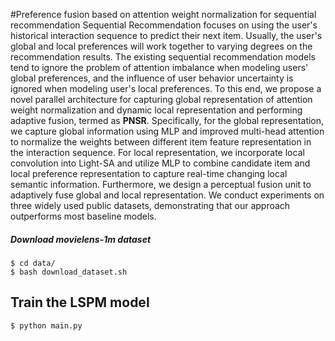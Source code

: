 #Preference fusion based on attention weight normalization for sequential recommendation
Sequential Recommendation focuses on using the user's historical interaction sequence to predict their next item. Usually, the user's global and local preferences will work together to varying degrees on the recommendation results. The existing sequential recommendation models tend to ignore the problem of attention imbalance when modeling users' global preferences, and the influence of user behavior uncertainty is ignored when modeling user's local preferences. To this end, we propose a novel parallel architecture for capturing global representation of attention weight normalization and dynamic local representation and performing adaptive fusion, termed as $\mathbf{PNSR}$. Specifically, for the global representation, we capture global information using MLP and improved multi-head attention to normalize the weights between different item feature representation in the interaction sequence. For local representation, we incorporate local convolution into Light-SA and utilize MLP to combine candidate item and local preference representation to capture real-time changing local semantic information. Furthermore, we design a perceptual fusion unit to adaptively fuse global and local representation. We conduct experiments on three widely used public datasets, demonstrating that our approach outperforms most baseline models.
##### Download movielens-1m dataset
    $ cd data/
    $ bash download_dataset.sh
## Train the LSPM model
    $ python main.py
